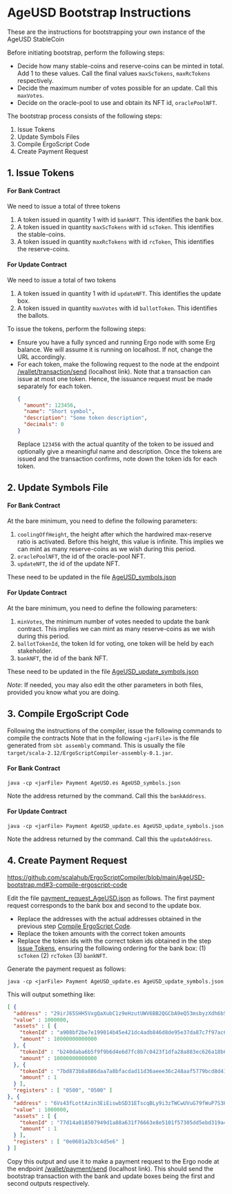 # AgeUSD Bootstrap Instructions

These are the instructions for bootstrapping your own instance of the AgeUSD StableCoin

Before initiating bootstrap, perform the following steps:
- Decide how many stable-coins and reserve-coins can be minted in total. Add 1 to these values. Call the final values `maxScTokens`, `maxRcTokens` respectively. 
- Decide the maximum number of votes possible for an update. Call this `maxVotes`.
- Decide on the oracle-pool to use and obtain its NFT id, `oraclePoolNFT`.

The bootstrap process consists of the following steps:
1. Issue Tokens
2. Update Symbols Files
3. Compile ErgoScript Code
5. Create Payment Request 

## 1. Issue Tokens

#### For Bank Contract
We need to issue a total of three tokens
1. A token issued in quantity 1 with id `bankNFT`. This identifies the bank box. 
2. A token issued in quantity `maxScTokens` with id `scToken`. This identifies the stable-coins. 
3. A token issued in quantity `maxRcTokens` with id `rcToken`, This identifies the reserve-coins. 

#### For Update Contract
We need to issue a total of two tokens
1. A token issued in quantity 1 with id `updateNFT`. This identifies the update box.
2. A token issued in quantity `maxVotes` with id `ballotToken`. This identifies the ballots.

To issue the tokens, perform the following steps:
- Ensure you have a fully synced and running Ergo node with some Erg balance. We will assume it is running on localhost. If not, change the URL accordingly. 
- For each token, make the following request to the node at the endpoint [/wallet/transaction/send](http://localhost:9053/swagger#/wallet/walletTransactionGenerateAndSend) (localhost link). Note that
a transaction can issue at most one token. Hence, the issuance request must be made separately for each token.
   ```json
   {
     "amount": 123456,
     "name": "Short symbol",
     "description": "Some token description",
     "decimals": 0
   }
   ```
  Replace `123456` with the actual quantity of the token to be issued and optionally give a meaningful name and description.
Once the tokens are issued and the transaction confirms, note down the token ids for each token. 

## 2. Update Symbols File

#### For Bank Contract

At the bare minimum, you need to define the following parameters:
1. `coolingOffHeight`, the height after which the hardwired max-reserve ratio is activated. 
   Before this height, this value is infinite. 
   This implies we can mint as many reserve-coins as we wish during this period.
2. `oraclePoolNFT`, the id of the oracle-pool NFT. 
3. `updateNFT`, the id of the update NFT. 

These need to be updated in the file [AgeUSD_symbols.json](src/test/resources/AgeUSD_symbols.json)

#### For Update Contract

At the bare minimum, you need to define the following parameters:
1. `minVotes`, the minimum number of votes needed to update the bank contract.
   This implies we can mint as many reserve-coins as we wish during this period.
2. `ballotTokenId`, the token Id for voting, one token will be held by each stakeholder.
3. `bankNFT`, the id of the bank NFT.

These need to be updated in the file [AgeUSD_update_symbols.json](src/test/resources/AgeUSD_update_symbols.json)

*Note*: If needed, you may also edit the other parameters in both files, provided you know what you are doing.

## 3. Compile ErgoScript Code

Following the instructions of the compiler, issue the following commands to compile the contracts
Note that in the following `<jarFile>` is the file generated from `sbt assembly` command. This is usually the file `target/scala-2.12/ErgoScriptCompiler-assembly-0.1.jar`.

#### For Bank Contract

`java -cp <jarFile> Payment AgeUSD.es AgeUSD_symbols.json`

Note the address returned by the command. Call this the `bankAddress`.

#### For Update Contract

`java -cp <jarFile> Payment AgeUSD_update.es AgeUSD_update_symbols.json`

Note the address returned by the command. Call this the `updateAddress`.

## 4. Create Payment Request
https://github.com/scalahub/ErgoScriptCompiler/blob/main/AgeUSD-bootstrap.md#3-compile-ergoscript-code

Edit the file [payment_request_AgeUSD.json](src/test/resources/payment_request_AgeUSD.json) as follows.
The first payment request corresponds to the bank box and second to the update box. 
- Replace the addresses with the actual addresses obtained in the previous step [Compile ErgoScript Code](#3-compile-ergoscript-code).
- Replace the token amounts with the correct token amounts 
- Replace the token ids with the correct token ids obtained in the step [Issue Tokens](#1-issue-tokens), ensuring the following ordering for the bank box: (1) `scToken` (2) `rcToken`  (3) `bankNFT`.

Generate the payment request as follows:

`java -cp <jarFile> Payment AgeUSD_update.es AgeUSD_update_symbols.json`

This will output something like:
```json
[ {
  "address" : "29irJ65SHH5VxgQaXubC1z9eHzutUWV6BB2QGCbA9eQ53msbyzXdh6bSXm64WMwkiBNRgeXZy1ySSvV...",
  "value" : 1000000,
  "assets" : [ {
    "tokenId" : "a908bf2be7e199014b45e421dc4adb846d8de95e37da87c7f97ac6fb8e863fa2",
    "amount" : 10000000000000
  }, {
    "tokenId" : "b240daba6b5f9f9b6d4e6d7fc8b7c0423f1dfa28a883ec626a18b69be6c7590e",
    "amount" : 10000000000000
  }, {
    "tokenId" : "7bd873b8a886daa7a8bfacdad11d36aeee36c248aaf5779bcd8d41a13e4c1604",
    "amount" : 1
  } ],
  "registers" : [ "0500", "0500" ]
}, {
  "address" : "6Vs43fLottAzin3EiEiswbSD31ETscqBLy9i3zTWCwUVuG79fWuP7S3Kko5PEK56UEBWSTE8GuuXq3g...",
  "value" : 1000000,
  "assets" : [ {
    "tokenId" : "77d14a018507949d1a88a631f76663e8e5101f57305dd5ebd319a41028d80456",
    "amount" : 1
  } ],
  "registers" : [ "0e0601a2b3c4d5e6" ]
} ]
```

Copy this output and use it to make a payment request to the Ergo node at the endpoint [/wallet/payment/send](http://localhost:9053/swagger#/wallet/walletPaymentTransactionGenerateAndSend) (localhost link). 
This should send the bootstrap transaction with the bank and update boxes being the first and second outputs respectively.



